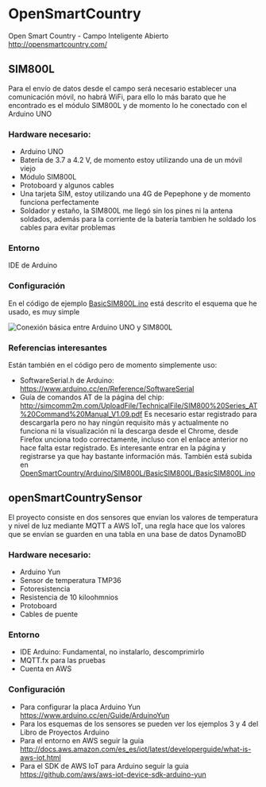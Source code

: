# OpenSmartCountry
Open Smart Country - Campo Inteligente Abierto
http://opensmartcountry.com/

## SIM800L
Para el envío de datos desde el campo será necesario establecer una comunicación móvil, no habrá WiFi, para ello lo más barato que he encontrado es el módulo SIM800L y de momento lo he conectado con el Arduino UNO
### Hardware necesario:
* Arduino UNO
* Batería de 3.7 a 4.2 V, de momento estoy utilizando una de un móvil viejo
* Módulo SIM800L 
* Protoboard y algunos cables
* Una tarjeta SIM, estoy utilizando una 4G de Pepephone y de momento funciona perfectamente
* Soldador y estaño, la SIM800L me llegó sin los pines ni la antena soldados, además para la corriente de la batería tambien he soldado los cables para evitar problemas

### Entorno
IDE de Arduino

### Configuración
En el código de ejemplo [BasicSIM800L.ino](https://github.com/teanocrata/OpenSmartCountry/blob/master/Arduino/SIM800L/BasicSIM800L/BasicSIM800L.ino) está descrito el esquema que he usado, es muy simple

![Conexión básica entre Arduino UNO y SIM800L](https://raw.githubusercontent.com/teanocrata/OpenSmartCountry/master/Arduino/SIM800L/BasicSIM800L/IMG_20160504_201456.jpg "Conexión básica entre Arduino UNO y SIM800L")

### Referencias interesantes
Están también en el código pero de momento simplemente uso:
* SoftwareSerial.h de Arduino: https://www.arduino.cc/en/Reference/SoftwareSerial
* Guía de comandos AT de la página del chip: http://simcomm2m.com/UploadFile/TechnicalFile/SIM800%20Series_AT%20Command%20Manual_V1.09.pdf Es necesario estar registrado para descargarla pero no hay ningún requisito más y actualmente no funciona ni la visualización ni la descarga desde el Chrome, desde Firefox unciona todo correctamente, incluso con el enlace anterior no hace falta estar registrado. Es interesante entrar en la página y registrarse ya que hay bastante información más. También está subida en [OpenSmartCountry/Arduino/SIM800L/BasicSIM800L/BasicSIM800L.ino](https://raw.githubusercontent.com/teanocrata/OpenSmartCountry/master/Arduino/SIM800L/BasicSIM800L/BasicSIM800L.ino)


## openSmartCountrySensor
El proyecto consiste en dos sensores que envían los valores de temperatura y nivel de luz mediante MQTT a AWS IoT, una regla hace que los valores que se envían se guarden en una tabla en una base de datos DynamoBD

### Hardware necesario:
* Arduino Yun
* Sensor de temperatura TMP36
* Fotoresistencia
* Resistencia de 10 kiloohmnios
* Protoboard
* Cables de puente
 
### Entorno
* IDE Arduino: Fundamental, no instalarlo, descomprimirlo
* MQTT.fx para las pruebas
* Cuenta en AWS

### Configuración
* Para configurar la placa Arduino Yun https://www.arduino.cc/en/Guide/ArduinoYun
* Para los esquemas de los sensores se pueden ver los ejemplos 3 y 4 del Libro de Proyectos Arduino
* Para el entorno en AWS seguir la guia http://docs.aws.amazon.com/es_es/iot/latest/developerguide/what-is-aws-iot.html
* Para el SDK de AWS IoT para Arduino seguir la guia https://github.com/aws/aws-iot-device-sdk-arduino-yun

